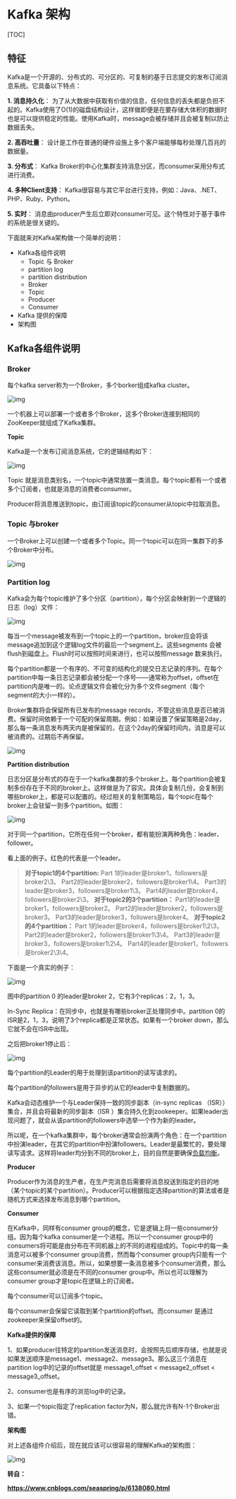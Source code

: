 # Kafka 架构

[TOC]

## 特征
Kafka是一个开源的、分布式的、可分区的、可复制的基于日志提交的发布订阅消息系统。它具备以下特点：

**1. 消息持久化**： 为了从大数据中获取有价值的信息，任何信息的丢失都是负担不起的。Kafka使用了O(1)的磁盘结构设计，这样做即便是在要存储大体积的数据时也是可以提供稳定的性能。使用Kafka时，message会被存储并且会被复制以防止数据丢失。

**2. 高吞吐量**： 设计是工作在普通的硬件设施上多个客户端能够每秒处理几百兆的数据量。

**3. 分布式**： Kafka Broker的中心化集群支持消息分区，而consumer采用分布式进行消费。

**4. 多种Client支持**： Kafka很容易与其它平台进行支持，例如：Java、.NET、PHP、Ruby、Python。

**5. 实时**： 消息由producer产生后立即对consumer可见。这个特性对于基于事件的系统是很关键的。

下面就来对Kafka架构做一个简单的说明：

- Kafka各组件说明
  - Topic 与 Broker
  - partition log
  - partition distribution
  - Broker
  - Topic
  - Producer
  - Consumer
- Kafka 提供的保障
- 架构图

## **Kafka各组件说明**

### **Broker**

每个kafka server称为一个Broker，多个borker组成kafka cluster。

![img](https://ask.qcloudimg.com/http-save/5427220/ifhbd841aj.png)

一个机器上可以部署一个或者多个Broker，这多个Broker连接到相同的ZooKeeper就组成了Kafka集群。

**Topic**

Kafka是一个发布订阅消息系统，它的逻辑结构如下：

![img](https://ask.qcloudimg.com/http-save/5427220/ydkdrkiwpi.png)

Topic 就是消息类别名，一个topic中通常放置一类消息。每个topic都有一个或者多个订阅者，也就是消息的消费者consumer。

Producer将消息推送到topic，由订阅该topic的consumer从topic中拉取消息。



### **Topic 与broker**

一个Broker上可以创建一个或者多个Topic。同一个topic可以在同一集群下的多个Broker中分布。

![img](https://ask.qcloudimg.com/http-save/5427220/ozw8xvr67.png)

### **Partition log**

Kafka会为每个topic维护了多个分区（partition），每个分区会映射到一个逻辑的日志（log）文件：

![img](https://ask.qcloudimg.com/http-save/5427220/oo9v19xcbm.png)

每当一个message被发布到一个topic上的一个partition，broker应会将该message追加到这个逻辑log文件的最后一个segment上。这些segments 会被flush到磁盘上。Flush时可以按照时间来进行，也可以按照message 数来执行。

每个partition都是一个有序的、不可变的结构化的提交日志记录的序列。在每个partition中每一条日志记录都会被分配一个序号——通常称为offset，offset在partition内是唯一的。论点逻辑文件会被化分为多个文件segment（每个segment的大小一样的）。

Broker集群将会保留所有已发布的message records，不管这些消息是否已被消费。保留时间依赖于一个可配的保留周期。例如：如果设置了保留策略是2day，那么每一条消息发布两天内是被保留的，在这个2day的保留时间内，消息是可以被消费的。过期后不再保留。 

![img](https://ask.qcloudimg.com/http-save/5427220/nmf7xue1kr.jpeg)

**Partition distribution**

日志分区是分布式的存在于一个kafka集群的多个broker上。每个partition会被复制多份存在于不同的broker上。这样做是为了容灾。具体会复制几份，会复制到哪些broker上，都是可以配置的。经过相关的复制策略后，每个topic在每个broker上会驻留一到多个partition。如图： 

![img](https://ask.qcloudimg.com/http-save/5427220/aqo42kjl68.jpeg)

对于同一个partition，它所在任何一个broker，都有能扮演两种角色：leader、follower。 

看上面的例子。红色的代表是一个leader。

> **对于topic1的4个partition:**  Part 1的leader是broker1，followers是broker2\3。 Part2的leader是broker2，followers是broker1\4。 Part3的leader是broker3，followers是broker1\3。 Part4的leader是broker4，followers是broker2\3。 **对于topic2的3个partition：** Part1的leader是broker1，followers是broker2。 Part2的leader是broker2，followers是broker3。 Part3的leader是broker3，followers是broker4。 **对于topic2的4个partition：** Part 1的leader是broker4，followers是broker1\2\3。 Part2的leader是broker2，followers是broker1\3\4。 Part3的leader是broker3，followers是broker1\2\4。 Part4的leader是broker1，followers是broker2\3\4。

下面是一个真实的例子：

![img](https://ask.qcloudimg.com/http-save/5427220/qlmfwuwvzp.png)

图中的partition 0 的leader是broker 2，它有3个replicas：2，1，3。 

In-Sync Replica：在同步中，也就是有哪些broker正处理同步中。partition 0的ISR是2，1，3，说明了3个replica都是正常状态。如果有一个broker down，那么它就不会在ISR中出现。

之后把broker1停止后：

![img](https://ask.qcloudimg.com/http-save/5427220/yqu5gilsnj.png)

每个partition的Leader的用于处理到该partition的读写请求的。

每个partition的followers是用于异步的从它的leader中复制数据的。

Kafka会动态维护一个与Leader保持一致的同步副本（in-sync replicas （ISR））集合，并且会将最新的同步副本（ISR ）集合持久化到zookeeper。如果leader出现问题了，就会从该partition的followers中选举一个作为新的leader。

所以呢，在一个kafka集群中，每个broker通常会扮演两个角色：在一个partition中扮演leader，在其它的partition中扮演followers。Leader是最繁忙的，要处理读写请求。这样将leader均分到不同的broker上，目的自然是要确保[负载均衡](https://cloud.tencent.com/product/clb?from=10680)。

**Producer**

Producer作为消息的生产者，在生产完消息后需要将消息投送到指定的目的地（某个topic的某个partition）。Producer可以根据指定选择partition的算法或者是随机方式来选择发布消息到哪个partition。

**Consumer**

在Kafka中，同样有consumer group的概念，它是逻辑上将一些consumer分组。因为每个kafka consumer是一个进程。所以一个consumer group中的consumers将可能是由分布在不同机器上的不同的进程组成的。Topic中的每一条消息可以被多个consumer group消费，然而每个consumer group内只能有一个consumer来消费该消息。所以，如果想要一条消息被多个consumer消费，那么这些consumer就必须是在不同的consumer group中。所以也可以理解为consumer group才是topic在逻辑上的订阅者。 

每个consumer可以订阅多个topic。 

每个consumer会保留它读取到某个partition的offset。而consumer 是通过zookeeper来保留offset的。

**Kafka提供的保障**

1、如果producer往特定的partition发送消息时，会按照先后顺序存储，也就是说如果发送顺序是message1、message2、message3。那么这三个消息在partition log中的记录的offset就是 message1_offset < message2_offset < message3_offset。

2、consumer也是有序的浏览log中的记录。

3、如果一个topic指定了replication factor为N，那么就允许有N-1个Broker出错。

**架构图**

对上述各组件介绍后，现在就应该可以很容易的理解Kafka的架构图：

![img](https://ask.qcloudimg.com/http-save/5427220/qnsb14osz6.jpeg)

**转自：** 

**https://www.cnblogs.com/seaspring/p/6138080.html**
